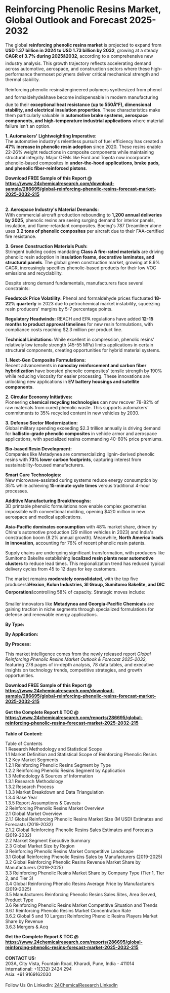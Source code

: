 <h1>Reinforcing Phenolic Resins Market, Global Outlook and Forecast 2025-2032</h1><p>The global <strong>reinforcing phenolic resins market</strong> is projected to expand from <strong>USD 1.37 billion in 2024 to USD 1.73 billion by 2032</strong>, growing at a steady <strong>CAGR of 3.7% during 2025â2032</strong>, according to a comprehensive new industry analysis. This growth trajectory reflects accelerating demand across automotive, aerospace, and construction sectors where these high-performance thermoset polymers deliver critical mechanical strength and thermal stability.</p><p>Reinforcing phenolic resinsâengineered polymers synthesized from phenol and formaldehydeâhave become indispensable in modern manufacturing due to their <strong>exceptional heat resistance (up to 550Â°F), dimensional stability, and electrical insulation properties</strong>. These characteristics make them particularly valuable in <strong>automotive brake systems, aerospace components, and high-temperature industrial applications</strong> where material failure isn't an option.</p><p><strong>1. Automakers' Lightweighting Imperative:</strong><br>
The automotive industry's relentless pursuit of fuel efficiency has created a <strong>47% increase in phenolic resin adoption</strong> since 2020. These resins enable 22-26% weight reductions in composite components while maintaining structural integrity. Major OEMs like Ford and Toyota now incorporate phenolic-based composites in <strong>under-the-hood applications, brake pads, and phenolic fiber-reinforced pistons</strong>.</p><div><b>Download FREE Sample of this Report @ 
            <a href="https://www.24chemicalresearch.com/download-sample/286695/global-reinforcing-phenolic-resins-forecast-market-2025-2032-215">
            https://www.24chemicalresearch.com/download-sample/286695/global-reinforcing-phenolic-resins-forecast-market-2025-2032-215</a></b></div><br><p><strong>2. Aerospace Industry's Material Demands:</strong><br>
With commercial aircraft production rebounding to <strong>1,200 annual deliveries by 2025</strong>, phenolic resins are seeing surging demand for interior panels, insulation, and flame-retardant composites. Boeing's 787 Dreamliner alone uses <strong>3.2 tons of phenolic composites</strong> per aircraft due to their FAA-certified fire resistance.</p><p><strong>3. Green Construction Materials Push:</strong><br>
Stringent building codes mandating <strong>Class A fire-rated materials</strong> are driving phenolic resin adoption in <strong>insulation foams, decorative laminates, and structural panels</strong>. The global green construction market, growing at 8.9% CAGR, increasingly specifies phenolic-based products for their low VOC emissions and recyclability.</p><p>Despite strong demand fundamentals, manufacturers face several constraints:</p><p><strong>Feedstock Price Volatility:</strong> Phenol and formaldehyde prices fluctuated <strong>18-22% quarterly</strong> in 2023 due to petrochemical market instability, squeezing resin producers' margins by 5-7 percentage points.</p><p><strong>Regulatory Headwinds:</strong> REACH and EPA regulations have added <strong>12-15 months to product approval timelines</strong> for new resin formulations, with compliance costs reaching $2.3 million per product line.</p><p><strong>Technical Limitations:</strong> While excellent in compression, phenolic resins' relatively low tensile strength (45-55 MPa) limits applications in certain structural components, creating opportunities for hybrid material systems.</p><p><strong>1. Next-Gen Composite Formulations:</strong><br>
Recent advancements in <strong>nanoclay reinforcement and carbon fiber hybridization</strong> have boosted phenolic composites' tensile strength by 190% while reducing viscosity for easier processing. These innovations are unlocking new applications in <strong>EV battery housings and satellite components</strong>.</p><p><strong>2. Circular Economy Initiatives:</strong><br>
Pioneering <strong>chemical recycling technologies</strong> can now recover 78-82% of raw materials from cured phenolic waste. This supports automakers' commitments to 35% recycled content in new vehicles by 2030.</p><p><strong>3. Defense Sector Modernization:</strong><br>
Global military spending exceeding $2.3 trillion annually is driving demand for <strong>ballistic-grade phenolic composites</strong> in vehicle armor and aerospace applications, with specialized resins commanding 40-60% price premiums.</p><p><strong>Bio-based Resin Development:</strong><br>
    Companies like Metadynea are commercializing lignin-derived phenolic resins with <strong>73% lower carbon footprints</strong>, capturing interest from sustainability-focused manufacturers.</p><p><strong>Smart Cure Technologies:</strong><br>
    New microwave-assisted curing systems reduce energy consumption by 35% while achieving <strong>15-minute cycle times</strong> versus traditional 4-hour processes.</p><p><strong>Additive Manufacturing Breakthroughs:</strong><br>
    3D printable phenolic formulations now enable complex geometries impossible with conventional molding, opening $420 million in new aerospace and medical applications.</p><p><strong>Asia-Pacific dominates consumption</strong> with 48% market share, driven by China's automotive production (29 million vehicles in 2023) and India's construction boom (8.2% annual growth). Meanwhile, <strong>North America leads in innovation</strong>, accounting for 76% of recent phenolic resin patents.</p><p>Supply chains are undergoing significant transformation, with producers like Sumitomo Bakelite establishing <strong>localized resin plants near automotive clusters</strong> to reduce lead times. This regionalization trend has reduced typical delivery cycles from 45 to 12 days for key customers.</p><p>The market remains <strong>moderately consolidated</strong>, with the top five producersâ<strong>Hexion, Kolon Industries, SI Group, Sumitomo Bakelite, and DIC Corporation</strong>âcontrolling 58% of capacity. Strategic moves include:</p><p>Smaller innovators like <strong>Metadynea and Georgia-Pacific Chemicals</strong> are gaining traction in niche segments through specialized formulations for defense and renewable energy applications.</p><p><strong>By Type:</strong></p><p><strong>By Application:</strong></p><p><strong>By Process:</strong></p><p>This market intelligence comes from the newly released report <em>Global Reinforcing Phenolic Resins Market Outlook &amp; Forecast 2025-2032</em>, featuring 278 pages of in-depth analysis, 78 data tables, and executive insights on technology trends, competitive strategies, and growth opportunities.</p><div><b>Download FREE Sample of this Report @ 
            <a href="https://www.24chemicalresearch.com/download-sample/286695/global-reinforcing-phenolic-resins-forecast-market-2025-2032-215">
            https://www.24chemicalresearch.com/download-sample/286695/global-reinforcing-phenolic-resins-forecast-market-2025-2032-215</a></b></div><br><div><b>Get the Complete Report & TOC @ 
            <a href="https://www.24chemicalresearch.com/reports/286695/global-reinforcing-phenolic-resins-forecast-market-2025-2032-215">
            https://www.24chemicalresearch.com/reports/286695/global-reinforcing-phenolic-resins-forecast-market-2025-2032-215</a></b></div><br>
            <b>Table of Content:</b><p>Table of Contents<br />
1 Research Methodology and Statistical Scope<br />
1.1 Market Definition and Statistical Scope of Reinforcing Phenolic Resins<br />
1.2 Key Market Segments<br />
1.2.1 Reinforcing Phenolic Resins Segment by Type<br />
1.2.2 Reinforcing Phenolic Resins Segment by Application<br />
1.3 Methodology & Sources of Information<br />
1.3.1 Research Methodology<br />
1.3.2 Research Process<br />
1.3.3 Market Breakdown and Data Triangulation<br />
1.3.4 Base Year<br />
1.3.5 Report Assumptions & Caveats<br />
2 Reinforcing Phenolic Resins Market Overview<br />
2.1 Global Market Overview<br />
2.1.1 Global Reinforcing Phenolic Resins Market Size (M USD) Estimates and Forecasts (2019-2032)<br />
2.1.2 Global Reinforcing Phenolic Resins Sales Estimates and Forecasts (2019-2032)<br />
2.2 Market Segment Executive Summary<br />
2.3 Global Market Size by Region<br />
3 Reinforcing Phenolic Resins Market Competitive Landscape<br />
3.1 Global Reinforcing Phenolic Resins Sales by Manufacturers (2019-2025)<br />
3.2 Global Reinforcing Phenolic Resins Revenue Market Share by Manufacturers (2019-2025)<br />
3.3 Reinforcing Phenolic Resins Market Share by Company Type (Tier 1, Tier 2, and Tier 3)<br />
3.4 Global Reinforcing Phenolic Resins Average Price by Manufacturers (2019-2025)<br />
3.5 Manufacturers Reinforcing Phenolic Resins Sales Sites, Area Served, Product Type<br />
3.6 Reinforcing Phenolic Resins Market Competitive Situation and Trends<br />
3.6.1 Reinforcing Phenolic Resins Market Concentration Rate<br />
3.6.2 Global 5 and 10 Largest Reinforcing Phenolic Resins Players Market Share by Revenue<br />
3.6.3 Mergers & Acq</p><div><b>Get the Complete Report & TOC @ 
            <a href="https://www.24chemicalresearch.com/reports/286695/global-reinforcing-phenolic-resins-forecast-market-2025-2032-215">
            https://www.24chemicalresearch.com/reports/286695/global-reinforcing-phenolic-resins-forecast-market-2025-2032-215</a></b></div><br><b>CONTACT US:</b><br>
            203A, City Vista, Fountain Road, Kharadi, Pune, India - 411014<br>
            International: +1(332) 2424 294<br>
            Asia: +91 9169162030 <br><br>
            Follow Us On LinkedIn: <a href="https://www.linkedin.com/company/24chemicalresearch/">24ChemicalResearch LinkedIn</a>